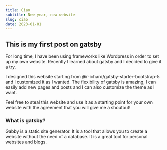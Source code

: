 ```yaml
---
title: Ciao
subtitle: New year, new website
slug: ciao
date: 2023-01-01
---
```


<H2>This is my first post on gatsby</H2>

For long time, I have been using frameworks like Wordpress in order to set up my own website.
Recently I learned about gatsby and I decided to give it a try.

I designed this website starting from @r-ichard/gatsby-starter-bootstrap-5 and I customized it as I wanted.
The flexibility of gatsby is amazing, I can easily add new pages and posts and I can also customize the theme as I want.

Feel free to steal this website and use it as a starting point for your own website with the agreement that you will give me a shoutout!

<H3>What is gatsby?</H3>
Gabby is a static site generator. It is a tool that allows you to create a website without the need of a database.
It is a great tool for personal websites and blogs.
